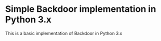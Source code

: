 # Simple Backdoor implementation in Python 3.x
This is a basic implementation of Backdoor in Python 3.x